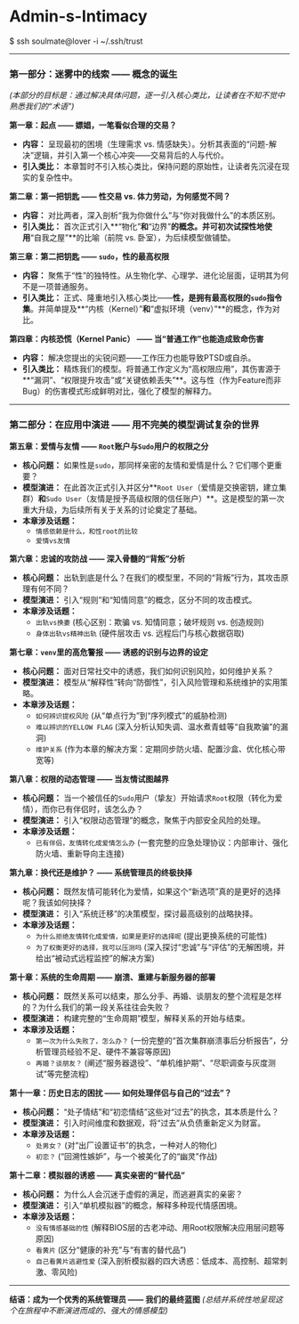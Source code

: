 # Admin-s-Intimacy
$ ssh soulmate@lover -i ~/.ssh/trust

---


### **第一部分：迷雾中的线索 —— 概念的诞生**
*(本部分的目标是：通过解决具体问题，逐一引入核心类比，让读者在不知不觉中熟悉我们的“术语”)*

**第一章：起点 —— 嫖娼，一笔看似合理的交易？**
*   **内容：** 呈现最初的困境（生理需求 vs. 情感缺失）。分析其表面的“问题-解决”逻辑，并引入第一个核心冲突——交易背后的人与代价。
*   **引入类比：** 本章暂时不引入核心类比，保持问题的原始性，让读者先沉浸在现实的复杂性中。

**第二章：第一把钥匙 —— 性交易 vs. 体力劳动，为何感觉不同？**
*   **内容：** 对比两者，深入剖析“我为你做什么”与“你对我做什么”的本质区别。
*   **引入类比：** 首次正式引入**“物化”**和**“边界”**的概念。并可初次试探性地使用**“自我之屋”**的比喻（前院 vs. 卧室），为后续模型做铺垫。

**第三章：第二把钥匙 —— `sudo`，性的最高权限**
*   **内容：** 聚焦于“性”的独特性。从生物化学、心理学、进化论层面，证明其为何不是一项普通服务。
*   **引入类比：** 正式、隆重地引入核心类比——**性，是拥有最高权限的`sudo`指令集**。并简单提及**“内核（Kernel）”**和**“虚拟环境（venv）”**的概念，作为对比。

**第四章：内核恐慌（Kernel Panic） —— 当“普通工作”也能造成致命伤害**
*   **内容：** 解决您提出的尖锐问题——工作压力也能导致PTSD或自杀。
*   **引入类比：** 精炼我们的模型。将普通工作定义为“高权限应用”，其伤害源于**“漏洞”、“权限提升攻击”或“关键依赖丢失”**。这与性（作为Feature而非Bug）的伤害模式形成鲜明对比，强化了模型的解释力。


---


### **第二部分：在应用中演进 —— 用不完美的模型调试复杂的世界**

**第五章：爱情与友情 —— `Root`账户与`Sudo`用户的权限之分**

*   **核心问题：** 如果性是`sudo`，那同样亲密的友情和爱情是什么？它们哪个更重要？
*   **模型演进：** 在此首次正式引入并区分**`Root User`（爱情是交换密钥，建立集群）**和**`Sudo User`（友情是授予高级权限的信任账户）**。这是模型的第一次重大升级，为后续所有关于关系的讨论奠定了基础。
*   **本章涉及话题：**
    *   `情感依赖是什么，和性root的比较`
    *   `爱情vs友情`

**第六章：忠诚的攻防战 —— 深入骨髓的“背叛”分析**

*   **核心问题：** 出轨到底是什么？在我们的模型里，不同的“背叛”行为，其攻击原理有何不同？
*   **模型演进：** 引入“规则”和“知情同意”的概念，区分不同的攻击模式。
*   **本章涉及话题：**
    *   `出轨vs换妻` (核心区别：欺骗 vs. 知情同意；破坏规则 vs. 创造规则)
    *   `身体出轨vs精神出轨` (硬件层攻击 vs. 远程后门与核心数据窃取)

**第七章：`venv`里的高危警报 —— 诱惑的识别与边界的设定**

*   **核心问题：** 面对日常社交中的诱惑，我们如何识别风险，如何维护关系？
*   **模型演进：** 模型从“解释性”转向“防御性”，引入风险管理和系统维护的实用策略。
*   **本章涉及话题：**
    *   `如何辨识提权风险` (从“单点行为”到“序列模式”的威胁检测)
    *   `难以辨识的YELLOW FLAG` (深入分析认知失调、温水煮青蛙等“自我欺骗”的漏洞)
    *   `维护关系` (作为本章的解决方案：定期同步防火墙、配置沙盒、优化核心带宽等)

**第八章：权限的动态管理 —— 当友情试图越界**

*   **核心问题：** 当一个被信任的`Sudo`用户（挚友）开始请求`Root`权限（转化为爱情），而你已有伴侣时，该怎么办？
*   **模型演进：** 引入“权限动态管理”的概念，聚焦于内部安全风险的处理。
*   **本章涉及话题：**
    *   `已有伴侣，友情转化成爱情怎么办` (一套完整的应急处理协议：内部审计、强化防火墙、重新导向主连接)

**第九章：换代还是维护？ —— 系统管理员的终极抉择**

*   **核心问题：** 既然友情可能转化为爱情，如果这个“新选项”真的是更好的选择呢？我该如何抉择？
*   **模型演进：** 引入“系统迁移”的决策模型，探讨最高级别的战略抉择。
*   **本章涉及话题：**
    *   `为什么拒绝友情转化成爱情，如果是更好的选择呢` (提出更换系统的可能性)
    *   `为了权衡更好的选择，我可以压测吗` (深入探讨“忠诚”与“评估”的无解困境，并给出“被动式远程监控”的解决方案)

**第十章：系统的生命周期 —— 崩溃、重建与新服务器的部署**

*   **核心问题：** 既然关系可以结束，那么分手、再婚、谈朋友的整个流程是怎样的？为什么我们的第一段关系往往会失败？
*   **模型演进：** 构建完整的“生命周期”模型，解释关系的开始与结束。
*   **本章涉及话题：**
    *   `第一次为什么失败了，怎么办？` (一份完整的“首次集群崩溃事后分析报告”，分析管理员经验不足、硬件不兼容等原因)
    *   `再婚？谈朋友？` (阐述“服务器退役”、“单机维护期”、“尽职调查与灰度测试”等完整流程)

**第十一章：历史日志的困扰 —— 如何处理伴侣与自己的“过去”？**

*   **核心问题：** “处子情结”和“初恋情结”这些对“过去”的执念，其本质是什么？
*   **模型演进：** 引入时间维度和数据观，将“过去”从负债重新定义为财富。
*   **本章涉及话题：**
    *   `处男女？` (对“出厂设置证书”的执念，一种对人的物化)
    *   `初恋？` (“回溯性嫉妒”，与一个被美化了的“幽灵”作战)

**第十二章：模拟器的诱惑 —— 真实亲密的“替代品”**

*   **核心问题：** 为什么人会沉迷于虚假的满足，而逃避真实的亲密？
*   **模型演进：** 引入“单机模拟器”的概念，解释多种现代情感困境。
*   **本章涉及话题：**
    *   `没有情感基础的性` (解释BIOS层的古老冲动、用Root权限解决应用层问题等原因)
    *   `看黄片` (区分“健康的补充”与“有害的替代品”)
    *   `自己看黄片逃避性爱` (深入剖析模拟器的四大诱惑：低成本、高控制、超常刺激、零风险)

---

**结语：成为一个优秀的系统管理员 —— 我们的最终蓝图**
*(总结并系统性地呈现这个在旅程中不断演进而成的、强大的情感模型)*

